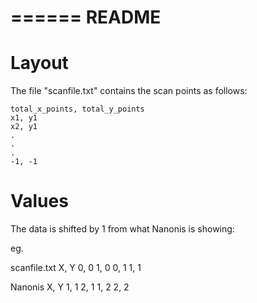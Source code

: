 ======
README
======


Layout
======
The file "scanfile.txt" contains the scan points as follows:


	total_x_points, total_y_points
	x1, y1
	x2, y1
	.
	.
	.
	-1, -1
	
	
Values
======
The data is shifted by 1 from what Nanonis is showing:

eg. 

scanfile.txt
	X, Y
	0, 0
	1, 0
	0, 1
	1, 1

Nanonis
	X, Y
	1, 1
	2, 1
	1, 2
	2, 2

